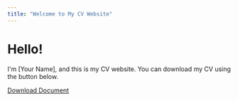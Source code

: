 ```yaml
---
title: "Welcome to My CV Website"
---
```


# Hello!

I'm [Your Name], and this is my CV website. You can download my CV using the button below.

[Download Document](/ApplicationDocuments.zip)

